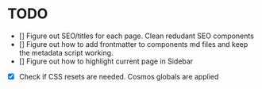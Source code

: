 # TODO

- [] Figure out SEO/titles for each page. Clean redudant SEO components
- [] Figure out how to add frontmatter to components md files and keep the metadata script working.
- [] Figure out how to highlight current page in Sidebar
- [x] Check if CSS resets are needed.
      Cosmos globals are applied
